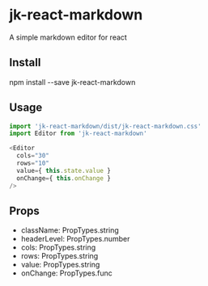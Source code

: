 # jk-react-markdown
A simple markdown editor for react

## Install

npm install --save jk-react-markdown

## Usage

```js
import 'jk-react-markdown/dist/jk-react-markdown.css'
import Editor from 'jk-react-markdown'

<Editor
  cols="30"
  rows="10"
  value={ this.state.value }
  onChange={ this.onChange }
/>
```

## Props

* className: PropTypes.string
* headerLevel: PropTypes.number
* cols: PropTypes.string
* rows: PropTypes.string
* value: PropTypes.string
* onChange: PropTypes.func
